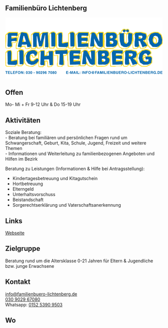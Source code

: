 ## Familienbüro Lichtenberg
<img id="topmedia" src="/Beratung/Beratung_Eltern/images/Familienbuero logo.png" />

## Offen
Mo- Mi + Fr 9-12 Uhr & Do 15-19 Uhr

## Aktivitäten
<p id="activities">
Soziale Beratung:<br>
-	Beratung bei familiären und persönlichen Fragen rund um Schwangerschaft, Geburt, Kita, Schule, Jugend, Freizeit und weitere Themen<br>
-	Informationen und Weiterleitung zu familienbezogenen Angeboten und Hilfen im Bezirk<br>

Beratung zu Leistungen (Informationen & Hilfe bei Antragsstellung):<br>
-	Kindertagesbetreuung und Kitagutschein<br>
-	Hortbetreuung<br>
-	Elterngeld<br>
-	Unterhaltsvorschuss<br>
-	Beistandschaft<br>
-	Sorgerechtserklärung und Vaterschaftsanerkennung<br>
</p>

## Links
<a class="external_link" href="http://www.familienbuero-lichtenberg.de">Webseite</a><br>

## Zielgruppe
Beratung rund um die Altersklasse 0-21 Jahren für Eltern & Jugendliche bzw. junge Erwachsene

## Kontakt
[info@familienbuero-lichtenberg.de ](mailto:info@familienbuero-lichtenberg.de )<br>
<a href="tel:+4930902967080 ">030 9029 67080 </a><br>
Whatsapp: <a href="Whatsapp:+4915253909503 ">0152 5390 9503 </a> 

## Wo
<div id="gmap"></div>
<script>window.onload = showMap('Große-Leege-Str. 103, 13055 Berlin', 0, 'gmap_mini')</script>
